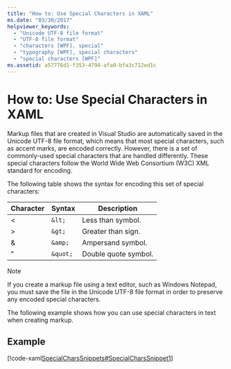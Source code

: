 ```yaml
---
title: "How to: Use Special Characters in XAML"
ms.date: "03/30/2017"
helpviewer_keywords: 
  - "Unicode UTF-8 file format"
  - "UTF-8 file format"
  - "characters [WPF], special"
  - "typography [WPF], special characters"
  - "special characters [WPF]"
ms.assetid: a57776d1-f353-4794-afa0-bfa3c712ed1c
---
```

# How to: Use Special Characters in XAML
Markup files that are created in Visual Studio are automatically saved in the Unicode UTF-8 file format, which means that most special characters, such as accent marks, are encoded correctly. However, there is a set of commonly-used special characters that are handled differently. These special characters follow the World Wide Web Consortium (W3C) XML standard for encoding.  
  
 The following table shows the syntax for encoding this set of special characters:  
  
|Character|Syntax|Description|  
|---------------|------------|-----------------|  
|<|`&lt;`|Less than symbol.|  
|>|`&gt;`|Greater than sign.|  
|&|`&amp;`|Ampersand symbol.|  
|"|`&quot;`|Double quote symbol.|  
  
> [!NOTE]
> If you create a markup file using a text editor, such as Windows Notepad, you must save the file in the Unicode UTF-8 file format in order to preserve any encoded special characters.  
  
 The following example shows how you can use special characters in text when creating markup.  
  
## Example  
 [!code-xaml[SpecialCharsSnippets#SpecialCharsSnippet1](~/samples/snippets/csharp/VS_Snippets_Wpf/SpecialCharsSnippets/CS/Window1.xaml#specialcharssnippet1)]
